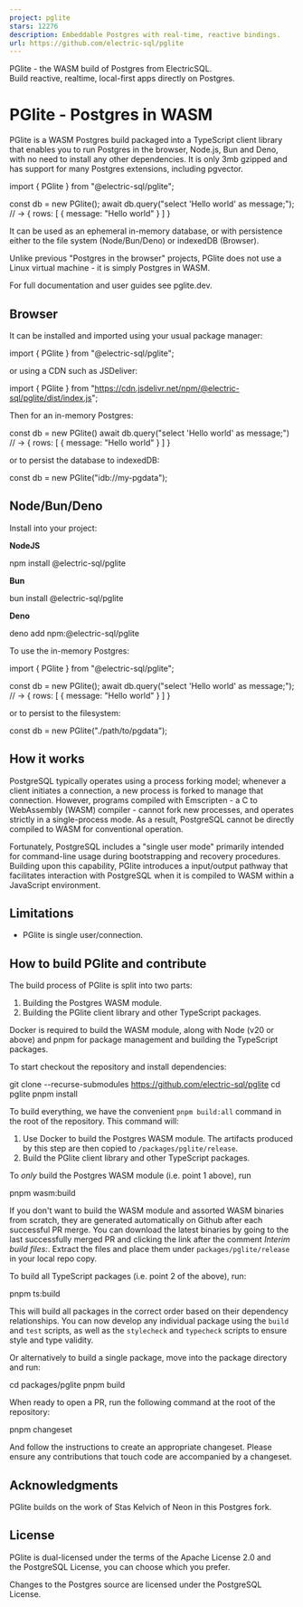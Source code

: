 ```yaml
---
project: pglite
stars: 12276
description: Embeddable Postgres with real-time, reactive bindings.
url: https://github.com/electric-sql/pglite
---
```


PGlite - the WASM build of Postgres from ElectricSQL.  
Build reactive, realtime, local-first apps directly on Postgres.

PGlite - Postgres in WASM
=========================

PGlite is a WASM Postgres build packaged into a TypeScript client library that enables you to run Postgres in the browser, Node.js, Bun and Deno, with no need to install any other dependencies. It is only 3mb gzipped and has support for many Postgres extensions, including pgvector.

import { PGlite } from "@electric-sql/pglite";

const db \= new PGlite();
await db.query("select 'Hello world' as message;");
// -> { rows: \[ { message: "Hello world" } \] }

It can be used as an ephemeral in-memory database, or with persistence either to the file system (Node/Bun/Deno) or indexedDB (Browser).

Unlike previous "Postgres in the browser" projects, PGlite does not use a Linux virtual machine - it is simply Postgres in WASM.

For full documentation and user guides see pglite.dev.

Browser
-------

It can be installed and imported using your usual package manager:

import { PGlite } from "@electric-sql/pglite";

or using a CDN such as JSDeliver:

import { PGlite } from "https://cdn.jsdelivr.net/npm/@electric-sql/pglite/dist/index.js";

Then for an in-memory Postgres:

const db \= new PGlite()
await db.query("select 'Hello world' as message;")
// -> { rows: \[ { message: "Hello world" } \] }

or to persist the database to indexedDB:

const db \= new PGlite("idb://my-pgdata");

Node/Bun/Deno
-------------

Install into your project:

**NodeJS**

npm install @electric-sql/pglite

**Bun**

bun install @electric-sql/pglite

**Deno**

deno add npm:@electric-sql/pglite

To use the in-memory Postgres:

import { PGlite } from "@electric-sql/pglite";

const db \= new PGlite();
await db.query("select 'Hello world' as message;");
// -> { rows: \[ { message: "Hello world" } \] }

or to persist to the filesystem:

const db \= new PGlite("./path/to/pgdata");

How it works
------------

PostgreSQL typically operates using a process forking model; whenever a client initiates a connection, a new process is forked to manage that connection. However, programs compiled with Emscripten - a C to WebAssembly (WASM) compiler - cannot fork new processes, and operates strictly in a single-process mode. As a result, PostgreSQL cannot be directly compiled to WASM for conventional operation.

Fortunately, PostgreSQL includes a "single user mode" primarily intended for command-line usage during bootstrapping and recovery procedures. Building upon this capability, PGlite introduces a input/output pathway that facilitates interaction with PostgreSQL when it is compiled to WASM within a JavaScript environment.

Limitations
-----------

-   PGlite is single user/connection.

How to build PGlite and contribute
----------------------------------

The build process of PGlite is split into two parts:

1.  Building the Postgres WASM module.
2.  Building the PGlite client library and other TypeScript packages.

Docker is required to build the WASM module, along with Node (v20 or above) and pnpm for package management and building the TypeScript packages.

To start checkout the repository and install dependencies:

git clone --recurse-submodules https://github.com/electric-sql/pglite
cd pglite
pnpm install

To build everything, we have the convenient `pnpm build:all` command in the root of the repository. This command will:

1.  Use Docker to build the Postgres WASM module. The artifacts produced by this step are then copied to `/packages/pglite/release`.
2.  Build the PGlite client library and other TypeScript packages.

To _only_ build the Postgres WASM module (i.e. point 1 above), run

pnpm wasm:build

If you don't want to build the WASM module and assorted WASM binaries from scratch, they are generated automatically on Github after each successful PR merge. You can download the latest binaries by going to the last successfully merged PR and clicking the link after the comment _Interim build files:_. Extract the files and place them under `packages/pglite/release` in your local repo copy.

To build all TypeScript packages (i.e. point 2 of the above), run:

pnpm ts:build

This will build all packages in the correct order based on their dependency relationships. You can now develop any individual package using the `build` and `test` scripts, as well as the `stylecheck` and `typecheck` scripts to ensure style and type validity.

Or alternatively to build a single package, move into the package directory and run:

cd packages/pglite
pnpm build

When ready to open a PR, run the following command at the root of the repository:

pnpm changeset

And follow the instructions to create an appropriate changeset. Please ensure any contributions that touch code are accompanied by a changeset.

Acknowledgments
---------------

PGlite builds on the work of Stas Kelvich of Neon in this Postgres fork.

License
-------

PGlite is dual-licensed under the terms of the Apache License 2.0 and the PostgreSQL License, you can choose which you prefer.

Changes to the Postgres source are licensed under the PostgreSQL License.
